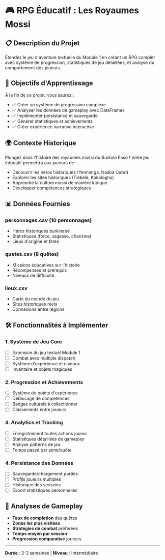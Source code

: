# 🎮 RPG Éducatif : Les Royaumes Mossi

## 📋 Description du Projet

Étendez le jeu d'aventure textuelle du Module 1 en créant un RPG complet avec système de progression, statistiques de jeu détaillées, et analyse du comportement des joueurs.

## 🎯 Objectifs d'Apprentissage  

À la fin de ce projet, vous saurez :
- ✅ Créer un système de progression complexe
- ✅ Analyser les données de gameplay avec DataFrames  
- ✅ Implémenter persistance et sauvegarde
- ✅ Générer statistiques et achievements
- ✅ Créer expérience narrative interactive

## 🌍 Contexte Historique

Plongez dans l'histoire des royaumes mossi du Burkina Faso ! Votre jeu éducatif permettra aux joueurs de :
- Découvrir les héros historiques (Yennenga, Naaba Oubri)
- Explorer les sites historiques (Tiébélé, Kokologho)
- Apprendre la culture mossi de manière ludique
- Développer compétences stratégiques

## 📊 Données Fournies

### personnages.csv (10 personnages)
- Héros historiques burkinabè
- Statistiques (force, sagesse, charisme)
- Lieux d'origine et titres

### quetes.csv (8 quêtes)
- Missions éducatives sur l'histoire
- Récompenses et prérequis
- Niveaux de difficulté

### lieux.csv
- Carte du monde du jeu
- Sites historiques réels
- Connexions entre régions

## 🛠️ Fonctionnalités à Implémenter

### 1. Système de Jeu Core
- [ ] Extension du jeu textuel Module 1
- [ ] Combat avec multiple dispatch
- [ ] Système d'expérience et niveaux
- [ ] Inventaire et objets magiques

### 2. Progression et Achievements
- [ ] Système de points d'expérience
- [ ] Déblocage de compétences
- [ ] Badges culturels à collectionner
- [ ] Classements entre joueurs

### 3. Analytics et Tracking
- [ ] Enregistrement toutes actions joueur
- [ ] Statistiques détaillées de gameplay
- [ ] Analyse patterns de jeu
- [ ] Temps passé par zone/quête

### 4. Persistance des Données
- [ ] Sauvegarde/chargement parties
- [ ] Profils joueurs multiples
- [ ] Historique des sessions
- [ ] Export statistiques personnelles

## 🎯 Analyses de Gameplay

- **Taux de completion** des quêtes
- **Zones les plus visitées**  
- **Stratégies de combat** préférées
- **Temps moyen par session**
- **Progression comparative** joueurs

---

**Durée** : 2-3 semaines | **Niveau** : Intermédiaire